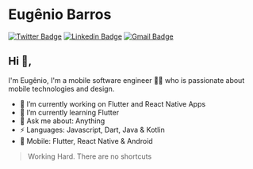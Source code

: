 # Eugênio Barros  
[![Twitter Badge](https://img.shields.io/badge/-@eugeniobarrosjr-1ca0f1?style=flat-square&labelColor=1ca0f1&logo=twitter&logoColor=white&link=https://twitter.com/eugeniobarrosjr)](https://twitter.com/eugeniobarrosjr) [![Linkedin Badge](https://img.shields.io/badge/-eugeniobarrosjr-blue?style=flat-square&logo=Linkedin&logoColor=white&link=https://www.linkedin.com/in/eugeniobarrosjr/)](https://www.linkedin.com/in/eugeniobarrosjr/)
[![Gmail Badge](https://img.shields.io/badge/-eugenio.barros.jr@gmail.com-c14438?style=flat-square&logo=Gmail&logoColor=white&link=mailto:eugenio.barros.jr@gmail.com)](mailto:eugenio.barros.jr@gmail.com)

## Hi 👋, 
I'm Eugênio, I'm a mobile software engineer 👨‍💻 who is passionate about mobile technologies and design.

- 🔭 I’m currently working on Flutter and React Native Apps
- 🌱 I’m currently learning Flutter
- 💬 Ask me about: Anything
- ⚡ Languages: Javascript, Dart, Java & Kotlin
- 📱  Mobile: Flutter, React Native & Android


> Working Hard. There are no shortcuts
